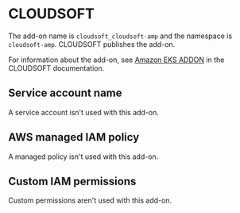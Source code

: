 # CLOUDSOFT<a name="add-on-cloudsoft"></a>

The add\-on name is `cloudsoft_cloudsoft-amp` and the namespace is `cloudsoft-amp`\. CLOUDSOFT publishes the add\-on\.

For information about the add\-on, see [Amazon EKS ADDON](https://docs.cloudsoft.io/operations/configuration/aws-eks-addon.html) in the CLOUDSOFT documentation\.

## Service account name<a name="add-on-cloudsoft-service-account-name"></a>

A service account isn't used with this add\-on\.

## AWS managed IAM policy<a name="add-on-cloudsoft-managed-policy"></a>

A managed policy isn't used with this add\-on\.

## Custom IAM permissions<a name="add-on-cloudsoft-custom-permissions"></a>

Custom permissions aren't used with this add\-on\.